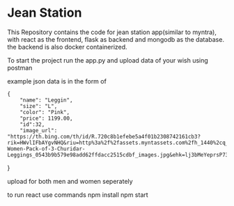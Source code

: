 # Jean Station


This Repository contains the code for jean station app(similar to myntra), with react as the frontend, flask as backend and mongodb as the database. the backend is also docker containerized.

To start the project run the app.py and upload data of your wish using postman 

example json data is in the form of 


    {
        "name": "Leggin",
        "size": "L",
        "color": "Pink",
        "price": 1199.00,
        "id":32,
        "image_url": "https://th.bing.com/th/id/R.720c8b1efebe5a4f01b2308742161cb3?rik=HWvlIFbAYgvNHQ&riu=http%3a%2f%2fassets.myntassets.com%2fh_1440%2cq_95%2cw_1080%2fv1%2fimages%2fstyle%2fproperties%2fPannkh-Women-Pack-of-3-Churidar-Leggings_0543b9b579e98add62ffdacc2515cdbf_images.jpg&ehk=lj3bMeYeprsP73syA00mGwHVVO4K3ggKTFd4J0vZUxk%3d&risl=&pid=ImgRaw&r=0"
}

upload for both men and women seperately

to run react 
use commands 
npm install
npm start
